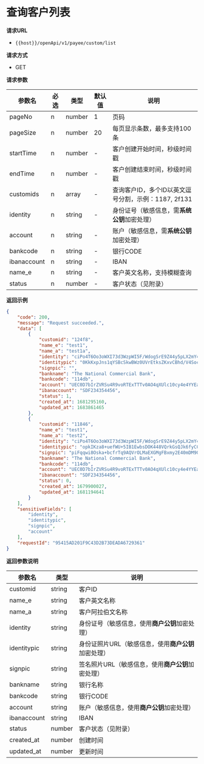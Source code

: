 # 查询客户列表

**请求URL**

- `{{host}}/openApi/v1/payee/custom/list`



**请求方式**

- GET



**请求参数**

| 参数名      | 必选 | 类型   | 默认值 | 说明                                                |
| ----------- | ---- | ------ | ------ | --------------------------------------------------- |
| pageNo      | n    | number | 1      | 页码                                                |
| pageSize    | n    | number | 20     | 每页显示条数，最多支持100条                         |
| startTime   | n    | number | -      | 客户创建开始时间，秒级时间戳                        |
| endTime     | n    | number | -      | 客户创建结束时间，秒级时间戳                        |
| customids   | n    | array  | -      | 查询客户ID，多个ID以英文逗号分割，示例：1187, 2f131 |
| identity    | n    | string | -      | 身份证号（敏感信息，需**系统公钥**加密处理）            |
| account     | n    | string | -      | 账户（敏感信息，需**系统公钥**加密处理）                |
| bankcode    | n    | string | -      | 银行CODE                                            |
| ibanaccount | n    | string | -      | IBAN                                                |
| name_e      | n    | string | -      | 客户英文名称，支持模糊查询                          |
| status      | n    | number | -      | 客户状态（见附录）                                  |

**返回示例**

```json
{
    "code": 200,
    "message": "Request succeeded.",
    "data": [
        {
            "customid": "124f8",
            "name_e": "test1",
            "name_a": "test1a",
            "identity": "ciPo4T6Oo3oWXI73d3WzpWI5F/WdogSrE9Z44y5pLX2mY4x5TSLUYkdCBitMoyFurf72XWFSzg21dvDnsrdUpMqCAydps1GsxK76Qd1fNEmqRbBJTL+7dD69FSqEdVo8nmF3qYsvbahp55BByLIJdsbKqET2No9Yu3aV679aMUgx6FJsetKbqpxSUElsYTXN8DHHa2DkxGO+1y0KkLijriAbcRqU0yux7gwWveC7PrNFYpsiO0sfvJ4U/qIPsB48ziBgT0+j0iWElKoXcNX+sSEWaPa2LGy5CVN61jMDQ5RfS7mtWLhFM6wZnsB0y2dgtSMUKTbyg7keRrRI2a/q/Q==",
            "identitypic": "0KkKxpJns1qYSBcSkwBWz0UVrEtksZKxvCBhd/V4SocDYKbjrBEne/giXhOCwigHN52m0fQw3Fvr0dnlKH9Yn5CQ/v/8YUL0OPIsqaX0h+Xc20zKTy73NEw3m4yXbZkElNyzgV/5nf55X0vwSc6l+MSS4XRNKcIlRpIez4s9ViLyRGf4wm5TbAE5OXscCs/lucGvphD83chOcxwLbSqdmFI3XZOdCSb8Jx+/AfUbQu0zKQw42xwT8xWaYedKQ505mgIAwtxgyn7sJZgLY5gLEkXz5JTi5YawpBZDG+2t7aPlL0jTGSrPkplwlQpKQB6pVqi+TmWJwM7G9DOSARcqvQ==",
            "signpic": "",
            "bankname": "The National Commercial Bank",
            "bankcode": "114db",
            "account": "UEC0D7bIrZVRSu4R9voRTExTTTv0AO4qXUlc10cy4e4YYEaxdLpYOP+gLzULqlc1ru0Pbvt8aMDtjlmoQwu85310ApwrWLUh9zXIrzGcDKadqLI7KQkCNKR7ZnFlH2x0uZlrVGHzB252A1bWFTZXl3I+slEjXiem1Y5HiVAV78KkxFCn9vp1ZdnbSB8KlyKRp6tg7hN8NQMNriD44JXVcMWsoRhDb9WVEAE1rhjU2yisTSpSMhHlS29IymLjjq0NuGMBBMCHJS2URGgvkF/3Q4Jg//938an/kjxF/Xe74FvNMD++5BhGXHGFP36UrwIrGJYZ6FpJSxt2wyOyBBWZ0A==",
            "ibanaccount": "SDF234354456",
            "status": 1,
            "created_at": 1681295160,
            "updated_at": 1683861465
        },
        {
            "customid": "11846",
            "name_e": "test1",
            "name_a": "test2",
            "identity": "ciPo4T6Oo3oWXI73d3WzpWI5F/WdogSrE9Z44y5pLX2mY4x5TSLUYkdCBitMoyFurf72XWFSzg21dvDnsrdUpMqCAydps1GsxK76Qd1fNEmqRbBJTL+7dD69FSqEdVo8nmF3qYsvbahp55BByLIJdsbKqET2No9Yu3aV679aMUgx6FJsetKbqpxSUElsYTXN8DHHa2DkxGO+1y0KkLijriAbcRqU0yux7gwWveC7PrNFYpsiO0sfvJ4U/qIPsB48ziBgT0+j0iWElKoXcNX+sSEWaPa2LGy5CVN61jMDQ5RfS7mtWLhFM6wZnsB0y2dgtSMUKTbyg7keRrRI2a/q/Q==",
            "identitypic": "opkIKza8+uefWU+5IB1EwbsDOK448VQrkGsQJk6fyCCjDNoVDfNcIGtVAr4CRh95eakuDq0t7L8WHSmNUy0c9COwwoyqLq0Z+bmTmz4jwF5ETysBwocTVlMFIZTTJCDMtpXifxLuE2aH62I1kAWGqjxA8zuhtGo3JXHlYEyU3+V/+ZyIs8gM8M2b5h2gn0lxDa5v0Np/Dv7ivJb10smWwMxYPBQqkJ+CnymwQV+oNc6crozYu21J2/bOUUwiLzA/cnBkejlNOcLpwLFBviFnYNoq9rrcMhCJc58y5Cujcp95BCHb8DCuWpeJYxmSJIEBJ3XawgtqAgyevKIpLczveg==",
            "signpic": "piFqqwi8Oska+bcfrTq9AQVrOLMaEXGMgFBxmy2E40mDM90mLMm0qPHy1ytJpVG0j3r6b83X5Tuo4XOS+OFs3R/jJ8n84QqQQWaxjKWYwg1ll1meYd1ENit/vI5nRnc3L5HzT7FGI4c/eiMzBzknNKCbkOL2GCz1beHMbzPfdxXR6zGfIZ3SQKj6olHBj6VU77FYYD/PjcIuWnwt8kd94CJS/TJB5qHvVG6uaJlFrFZYEDlCAHxFJSgkXVEvzHT6LsSLTJeGgtE6pMddBEZPlOYFxo6RkfRT1X/nrLQ/VwEGhhNDkzap0PuPL+T/10iFkOaJYYe9Wr3yKVqwerxOrQ==",
            "bankname": "The National Commercial Bank",
            "bankcode": "114db",
            "account": "UEC0D7bIrZVRSu4R9voRTExTTTv0AO4qXUlc10cy4e4YYEaxdLpYOP+gLzULqlc1ru0Pbvt8aMDtjlmoQwu85310ApwrWLUh9zXIrzGcDKadqLI7KQkCNKR7ZnFlH2x0uZlrVGHzB252A1bWFTZXl3I+slEjXiem1Y5HiVAV78KkxFCn9vp1ZdnbSB8KlyKRp6tg7hN8NQMNriD44JXVcMWsoRhDb9WVEAE1rhjU2yisTSpSMhHlS29IymLjjq0NuGMBBMCHJS2URGgvkF/3Q4Jg//938an/kjxF/Xe74FvNMD++5BhGXHGFP36UrwIrGJYZ6FpJSxt2wyOyBBWZ0A==",
            "ibanaccount": "SDF234354456",
            "status": 0,
            "created_at": 1679900027,
            "updated_at": 1681194641
        }
    ],
    "sensitiveFields": [
        "identity",
        "identitypic",
        "signpic",
        "account"
    ],
    "requestId": "95415AD201F9C43D2B73DEADA6729361"
}
```



**返回参数说明**

| 参数名      | 类型   | 说明                                            |
| ----------- | ------ | ----------------------------------------------- |
| customid    | string | 客户ID                                          |
| name_e      | string | 客户英文名称                                    |
| name_a      | string | 客户阿拉伯文名称                                |
| identity    | string | 身份证号（敏感信息，使用**商户公钥**加密处理）      |
| identitypic | string | 身份证照片URL（敏感信息，使用**商户公钥**加密处理） |
| signpic     | string | 签名照片URL（敏感信息，使用**商户公钥**加密处理）   |
| bankname    | string | 银行名称                                        |
| bankcode    | string | 银行CODE                                        |
| account     | string | 账户（敏感信息，使用**商户公钥**加密处理）          |
| ibanaccount | string | IBAN                                            |
| status      | number | 客户状态（见附录）                              |
| created_at  | number | 创建时间                                        |
| updated_at  | number | 更新时间                                        |


